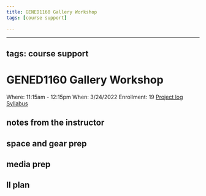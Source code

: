 ```yaml
---
title: GENED1160 Gallery Workshop
tags: [course support]

---
```


---
tags: course support
---
# GENED1160 Gallery Workshop

Where: 11:15am - 12:15pm
When: 3/24/2022
Enrollment: 19
[Project log]()
[Syllabus](https://airtable.com/appOgUGNrRPyW0xRm/tblF0oKLCPhK6TnAe/viwxouIdoOK1PvsTF/recplwoXcSfHGC29J/flde6CJXApRaFoOpC/attaR9D9lSsdb1EQ3?blocks=hide)

## notes from the instructor
## space and gear prep
## media prep
## ll plan